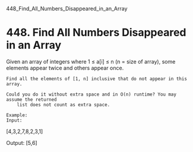 448_Find_All_Numbers_Disappeared_in_an_Array
# 448. Find All Numbers Disappeared in an Array

Given an array of integers where 1 ≤ a[i] ≤ n (n = size of array), some
        elements appear twice and others appear once.

    Find all the elements of [1, n] inclusive that do not appear in this array.

    Could you do it without extra space and in O(n) runtime? You may assume the returned
        list does not count as extra space.

    Example:
    Input:
[4,3,2,7,8,2,3,1]

Output:
[5,6]